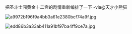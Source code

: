 把圣斗士闯黄金十二宫的剧情重新编排了一下 -via@天才小熊猫

![a9972b196f9a4bb3a61e2380bcf74a9f.jpg](https://wxlzmt.github.io/cdn1/ext/qw/groups/20017/a9972b196f9a4bb3a61e2380bcf74a9f.jpg)

![edd86b3a33ab411a91bf97ba4ff9ce7a.jpg](https://wxlzmt.github.io/cdn1/ext/qw/groups/20017/edd86b3a33ab411a91bf97ba4ff9ce7a.jpg)
